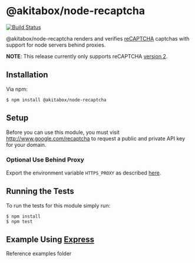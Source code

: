 # @akitabox/node-recaptcha

[![Build Status](https://travis-ci.org/akitabox/node-recaptcha.svg?branch=master)](https://travis-ci.org/akitabox/node-recaptcha)

@akitabox/node-recaptcha renders and verifies [reCAPTCHA](https://google.com/recaptcha) captchas with support for node servers behind proxies.

**NOTE**: This release currently only supports reCAPTCHA [version 2](https://developers.google.com/recaptcha/intro).

## Installation

Via npm:

    $ npm install @akitabox/node-recaptcha

## Setup

Before you can use this module, you must visit http://www.google.com/recaptcha
to request a public and private API key for your domain.

### Optional Use Behind Proxy

Export the environment variable `HTTPS_PROXY` as described [here](https://github.com/request/request#proxies).

## Running the Tests

To run the tests for this module simply run:

    $ npm install
    $ npm test

## Example Using [Express](http://www.expressjs.com)

Reference examples folder